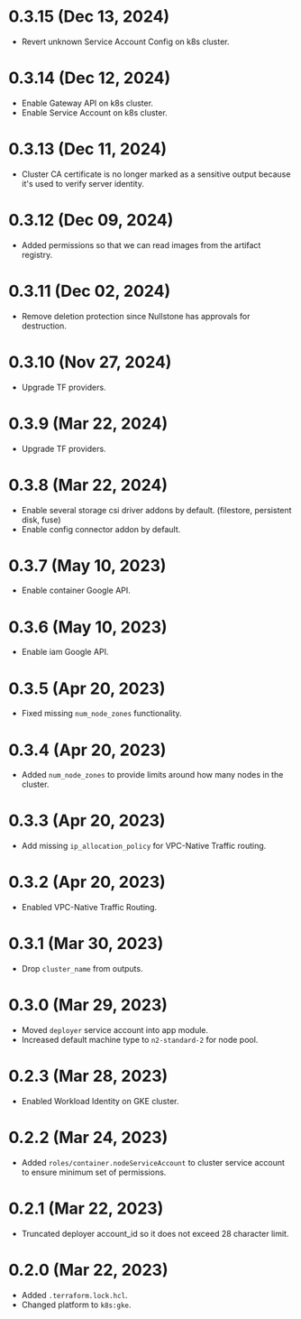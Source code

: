 # 0.3.15 (Dec 13, 2024)
* Revert unknown Service Account Config on k8s cluster.

# 0.3.14 (Dec 12, 2024)
* Enable Gateway API on k8s cluster.
* Enable Service Account on k8s cluster.

# 0.3.13 (Dec 11, 2024)
* Cluster CA certificate is no longer marked as a sensitive output because it's used to verify server identity.

# 0.3.12 (Dec 09, 2024)
* Added permissions so that we can read images from the artifact registry.

# 0.3.11 (Dec 02, 2024)
* Remove deletion protection since Nullstone has approvals for destruction.

# 0.3.10 (Nov 27, 2024)
* Upgrade TF providers.

# 0.3.9 (Mar 22, 2024)
* Upgrade TF providers.

# 0.3.8 (Mar 22, 2024)
* Enable several storage csi driver addons by default. (filestore, persistent disk, fuse)
* Enable config connector addon by default.

# 0.3.7 (May 10, 2023)
* Enable container Google API.

# 0.3.6 (May 10, 2023)
* Enable iam Google API.

# 0.3.5 (Apr 20, 2023)
* Fixed missing `num_node_zones` functionality.

# 0.3.4 (Apr 20, 2023)
* Added `num_node_zones` to provide limits around how many nodes in the cluster.

# 0.3.3 (Apr 20, 2023)
* Add missing `ip_allocation_policy` for VPC-Native Traffic routing.

# 0.3.2 (Apr 20, 2023)
* Enabled VPC-Native Traffic Routing.

# 0.3.1 (Mar 30, 2023)
* Drop `cluster_name` from outputs.

# 0.3.0 (Mar 29, 2023)
* Moved `deployer` service account into app module.
* Increased default machine type to `n2-standard-2` for node pool.

# 0.2.3 (Mar 28, 2023)
* Enabled Workload Identity on GKE cluster.

# 0.2.2 (Mar 24, 2023)
* Added `roles/container.nodeServiceAccount` to cluster service account to ensure minimum set of permissions.

# 0.2.1 (Mar 22, 2023)
* Truncated deployer account_id so it does not exceed 28 character limit.

# 0.2.0 (Mar 22, 2023)
* Added `.terraform.lock.hcl`.
* Changed platform to `k8s:gke`.
